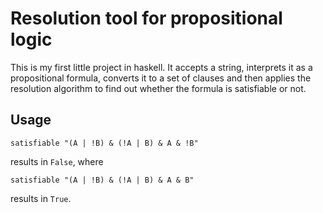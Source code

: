 Resolution tool for propositional logic
=======================================

This is my first little project in haskell. It accepts a string, interprets it as a propositional formula, converts it to a set of clauses and then applies the resolution algorithm to find out whether the formula is satisfiable or not.

Usage
-----

    satisfiable "(A | !B) & (!A | B) & A & !B"
    
results in `False`, where

    satisfiable "(A | !B) & (!A | B) & A & B"
    
results in `True`.
